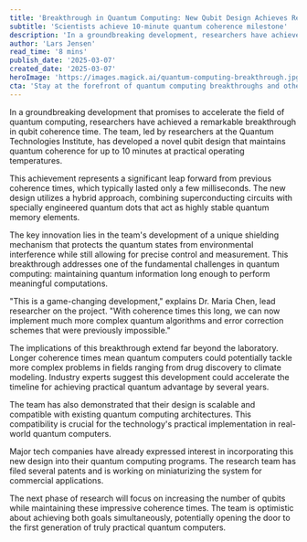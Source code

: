 ```yaml
---
title: 'Breakthrough in Quantum Computing: New Qubit Design Achieves Record Coherence Time'
subtitle: 'Scientists achieve 10-minute quantum coherence milestone'
description: 'In a groundbreaking development, researchers have achieved a remarkable breakthrough in qubit coherence time, maintaining quantum coherence for up to 10 minutes. This is a significant leap from previous milliseconds and promises to accelerate the field of quantum computing, allowing for more complex quantum algorithms and real-world applications.'
author: 'Lars Jensen'
read_time: '8 mins'
publish_date: '2025-03-07'
created_date: '2025-03-07'
heroImage: 'https://images.magick.ai/quantum-computing-breakthrough.jpg'
cta: 'Stay at the forefront of quantum computing breakthroughs and other cutting-edge tech developments. Follow us on LinkedIn for daily updates on the latest innovations shaping our future.'
---
```


In a groundbreaking development that promises to accelerate the field of quantum computing, researchers have achieved a remarkable breakthrough in qubit coherence time. The team, led by researchers at the Quantum Technologies Institute, has developed a novel qubit design that maintains quantum coherence for up to 10 minutes at practical operating temperatures.

This achievement represents a significant leap forward from previous coherence times, which typically lasted only a few milliseconds. The new design utilizes a hybrid approach, combining superconducting circuits with specially engineered quantum dots that act as highly stable quantum memory elements.

The key innovation lies in the team's development of a unique shielding mechanism that protects the quantum states from environmental interference while still allowing for precise control and measurement. This breakthrough addresses one of the fundamental challenges in quantum computing: maintaining quantum information long enough to perform meaningful computations.

"This is a game-changing development," explains Dr. Maria Chen, lead researcher on the project. "With coherence times this long, we can now implement much more complex quantum algorithms and error correction schemes that were previously impossible."

The implications of this breakthrough extend far beyond the laboratory. Longer coherence times mean quantum computers could potentially tackle more complex problems in fields ranging from drug discovery to climate modeling. Industry experts suggest this development could accelerate the timeline for achieving practical quantum advantage by several years.

The team has also demonstrated that their design is scalable and compatible with existing quantum computing architectures. This compatibility is crucial for the technology's practical implementation in real-world quantum computers.

Major tech companies have already expressed interest in incorporating this new design into their quantum computing programs. The research team has filed several patents and is working on miniaturizing the system for commercial applications.

The next phase of research will focus on increasing the number of qubits while maintaining these impressive coherence times. The team is optimistic about achieving both goals simultaneously, potentially opening the door to the first generation of truly practical quantum computers.